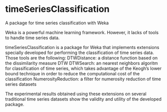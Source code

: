 # timeSeriesClassification
A package for time series classification with Weka

Weka is a powerful machine learning framework. However, it lacks of tools to handle time series data. 

timeSeriesClassification is a package for Weka that implements extensions specially developed for performing the classification of time series data. Those tools are the following: 
DTWDistance: a distance function based on the dissimilarity measure DTW 
DTWSearch: an nearest neighbors algoritm for classification of time series, which takes advantage of the Keogh’s lower bound technique in order to reduce the computational cost of the classification
NumerosityReduction: a filter for numerosity reduction of time series datasets

The experimental results obtained using these extensions on several traditional time series datasets show the validity and utility of the developed package.
